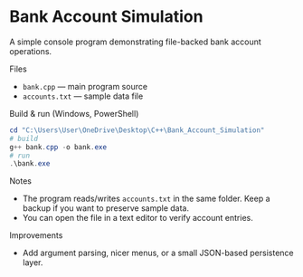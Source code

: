 # Bank Account Simulation

A simple console program demonstrating file-backed bank account operations.

Files
- `bank.cpp` — main program source
- `accounts.txt` — sample data file

Build & run (Windows, PowerShell)

```powershell
cd "C:\Users\User\OneDrive\Desktop\C++\Bank_Account_Simulation"
# build
g++ bank.cpp -o bank.exe
# run
.\bank.exe
```

Notes
- The program reads/writes `accounts.txt` in the same folder. Keep a backup if you want to preserve sample data.
- You can open the file in a text editor to verify account entries.

Improvements
- Add argument parsing, nicer menus, or a small JSON-based persistence layer.
